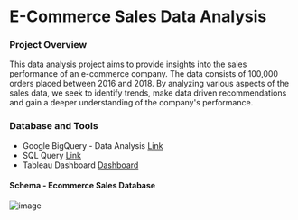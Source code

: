 # E-Commerce Sales Data Analysis

### Project Overview

This data analysis project aims to provide insights into the sales performance of an e-commerce company. The data consists of 100,000 orders placed between 2016 and 2018. By analyzing various aspects of the sales data,  we seek to identify trends, make data driven recommendations and gain a deeper understanding of the company's performance.

### Database and Tools
 - Google BigQuery - Data Analysis [Link](https://console.cloud.google.com/bigquery)
 - SQL Query  [Link](https://console.cloud.google.com/bigquery?sq=889450507925:e2c55f8a94bd44e2b2f7076abf5c3d82)
 - Tableau Dashboard [Dashboard](https://console.cloud.google.com/bigquery?sq=889450507925:e2c55f8a94bd44e2b2f7076abf5c3d82)

#### Schema - Ecommerce Sales Database

![image](https://github.com/nitinaswani07/E-Commerce_Sales_Analysis-SQL/assets/145229795/d4155aca-2153-4962-a59d-87ddba4ba3eb)



